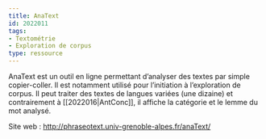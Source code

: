```yaml
---
title: AnaText
id: 2022011
tags:
- Textométrie
- Exploration de corpus
type: ressource
---
```


AnaText est un outil en ligne permettant d’analyser des textes par simple copier-coller. Il est notamment utilisé pour l’initiation à l’exploration de corpus. Il peut traiter des textes de langues variées (une dizaine) et contrairement à [[2022016|AntConc]], il affiche la catégorie et le lemme du mot analysé.

Site web : <http://phraseotext.univ-grenoble-alpes.fr/anaText/>

